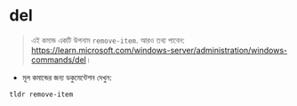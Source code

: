 # del

> এই কমান্ড একটি উপনাম `remove-item`.
> আরও তথ্য পাবেন: <https://learn.microsoft.com/windows-server/administration/windows-commands/del>।

- মূল কমান্ডের জন্য ডকুমেন্টেশন দেখুন:

`tldr remove-item`
